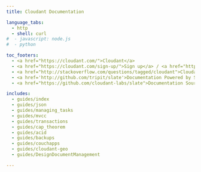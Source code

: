 ```yaml
---
title: Cloudant Documentation

language_tabs:
  - http 
  - shell: curl
#  - javascript: node.js
#  - python

toc_footers:
  - <a href="https://cloudant.com/">Cloudant</a>
  - <a href="https://cloudant.com/sign-up/">Sign up</a> / <a href="https://cloudant.com/sign-in/">Sign in</a>
  - <a href="http://stackoverflow.com/questions/tagged/cloudant">Cloudant on StackOverflow</a>
  - <a href='http://github.com/tripit/slate'>Documentation Powered by Slate</a>
  - <a href="https://github.com/cloudant-labs/slate">Documentation Source</a>

includes:
  - guides/index
  - guides/json
  - guides/managing_tasks
  - guides/mvcc
  - guides/transactions
  - guides/cap_theorem
  - guides/acid
  - guides/backups
  - guides/couchapps
  - guides/cloudant-geo
  - guides/DesignDocumentManagement

---
```

